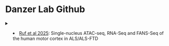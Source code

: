 # Danzer Lab Github

<details>
<summary>
  

  - [Ruf et al 2025](https://github.com/DanzerLab/ALS_Brain_Multiome):  Single-nucleus ATAC-seq, RNA-Seq and FANS-Seq of the human motor cortex in ALS/ALS-FTD
  </summary>
</details>
